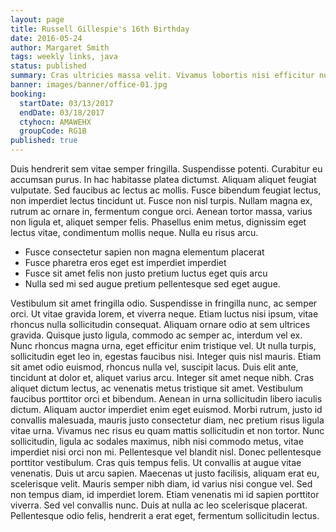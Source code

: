 ```yaml
---
layout: page
title: Russell Gillespie's 16th Birthday
date: 2016-05-24
author: Margaret Smith
tags: weekly links, java
status: published
summary: Cras ultricies massa velit. Vivamus lobortis nisi efficitur nunc finibus.
banner: images/banner/office-01.jpg
booking:
  startDate: 03/13/2017
  endDate: 03/18/2017
  ctyhocn: AMAWEHX
  groupCode: RG1B
published: true
---
```

Duis hendrerit sem vitae semper fringilla. Suspendisse potenti. Curabitur eu accumsan purus. In hac habitasse platea dictumst. Aliquam aliquet feugiat vulputate. Sed faucibus ac lectus ac mollis. Fusce bibendum feugiat lectus, non imperdiet lectus tincidunt ut. Fusce non nisl turpis. Nullam magna ex, rutrum ac ornare in, fermentum congue orci. Aenean tortor massa, varius non ligula et, aliquet semper felis. Phasellus enim metus, dignissim eget lectus vitae, condimentum mollis neque. Nulla eu risus arcu.

* Fusce consectetur sapien non magna elementum placerat
* Fusce pharetra eros eget est imperdiet imperdiet
* Fusce sit amet felis non justo pretium luctus eget quis arcu
* Nulla sed mi sed augue pretium pellentesque sed eget augue.

Vestibulum sit amet fringilla odio. Suspendisse in fringilla nunc, ac semper orci. Ut vitae gravida lorem, et viverra neque. Etiam luctus nisi ipsum, vitae rhoncus nulla sollicitudin consequat. Aliquam ornare odio at sem ultrices gravida. Quisque justo ligula, commodo ac semper ac, interdum vel ex. Nunc rhoncus magna urna, eget efficitur enim tristique vel. Ut nulla turpis, sollicitudin eget leo in, egestas faucibus nisi. Integer quis nisl mauris. Etiam sit amet odio euismod, rhoncus nulla vel, suscipit lacus. Duis elit ante, tincidunt at dolor et, aliquet varius arcu. Integer sit amet neque nibh. Cras aliquet dictum lectus, ac venenatis metus tristique sit amet. Vestibulum faucibus porttitor orci et bibendum. Aenean in urna sollicitudin libero iaculis dictum.
Aliquam auctor imperdiet enim eget euismod. Morbi rutrum, justo id convallis malesuada, mauris justo consectetur diam, nec pretium risus ligula vitae urna. Vivamus nec risus eu quam mattis sollicitudin et non tortor. Nunc sollicitudin, ligula ac sodales maximus, nibh nisi commodo metus, vitae imperdiet nisi orci non mi. Pellentesque vel blandit nisl. Donec pellentesque porttitor vestibulum. Cras quis tempus felis. Ut convallis at augue vitae venenatis. Duis ut arcu sapien. Maecenas ut justo facilisis, aliquam erat eu, scelerisque velit. Mauris semper nibh diam, id varius nisi congue vel. Sed non tempus diam, id imperdiet lorem. Etiam venenatis mi id sapien porttitor viverra. Sed vel convallis nunc. Duis at nulla ac leo scelerisque placerat. Pellentesque odio felis, hendrerit a erat eget, fermentum sollicitudin lectus.
